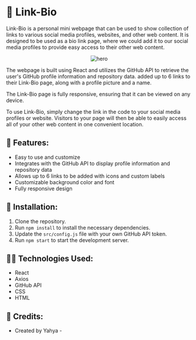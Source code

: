 
# 🔗 Link-Bio

Link-Bio is a personal mini webpage that can be used to show collection of links to various social media profiles, websites, and other web content. It is designed to be used as a bio link page, where we could add it to our social media profiles to provide easy access to their other web content.

<p align="center">
  <img src="https://github.com/TUNKSTUN/linkbio/blob/master/video-linkbio.gif" alt="hero"/>
</p>


The webpage is built using React and utilizes the GitHub API to retrieve the user's GitHub profile information and repository data. added up to 6 links to their Link-Bio page, along with a profile picture and a name.

The Link-Bio page is fully responsive, ensuring that it can be viewed on any device.

To use Link-Bio, simply change the link in the code to your social media profiles or website. Visitors to your page will then be able to easily access all of your other web content in one convenient location.

## 🚀 Features:

-   Easy to use and customize
-   Integrates with the GitHub API to display profile information and repository data
-   Allows up to 6 links to be added with icons and custom labels
-   Customizable background color and font
-   Fully responsive design

## 🔧 Installation:

1.  Clone the repository.
2.  Run `npm install` to install the necessary dependencies.
3.  Update the `src/config.js` file with your own GitHub API token.
4.  Run `npm start` to start the development server.

## 👨‍💻 Technologies Used:

-   React
-   Axios
-   GitHub API
-   CSS
-   HTML

## 👥 Credits:

-   Created by Yahya - 